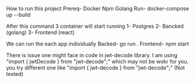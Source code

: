 How to run this project 
Prereq-
  Docker
  Npm
  Golang
Run-
docker-compose up --build

After this command 3 container will start running
1- Postgres
2- Bancked (golang)
3- Frontend (react)

We can run the each app individually 
Backed-
  go run .
Frontend-
  npm start

There is issue one might face in code in jwt-decode library.
I am using "import { jwtDecode } from "jwt-decode";"
which may not be wokr for you.
you try different one like "import { jwt-decode } from "jwt-decode";" (Not tested)
